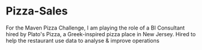 # Pizza-Sales
For the Maven Pizza Challenge, I am playing the role of a BI Consultant hired by Plato's Pizza, a  Greek-inspired pizza place in New Jersey. Hired to help the restaurant use data to analyse &amp; improve operations
